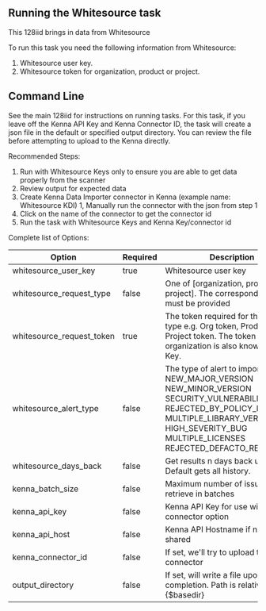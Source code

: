 ## Running the Whitesource task 

This 128iid brings in data from Whitesource

To run this task you need the following information from Whitesource: 

1. Whitesource user key.
2. Whitesource token for organization, product or project.

## Command Line

See the main 128iid for instructions on running tasks. For this task, if you leave off the Kenna API Key and Kenna Connector ID, the task will create a json file in the default or specified output directory. You can review the file before attempting to upload to the Kenna directly.

Recommended Steps: 

1. Run with Whitesource Keys only to ensure you are able to get data properly from the scanner
1. Review output for expected data
1. Create Kenna Data Importer connector in Kenna (example name: Whitesource KDI) 
1, Manually run the connector with the json from step 1 
1. Click on the name of the connector to get the connector id
1. Run the task with Whitesource Keys and Kenna Key/connector id



Complete list of Options:

| Option                    | Required | Description                                                                                                                                                                                                          | default                |
|---------------------------|----------|----------------------------------------------------------------------------------------------------------------------------------------------------------------------------------------------------------------------|------------------------|
| whitesource_user_key      | true     | Whitesource user key                                                                                                                                                                                                 | n/a                    |
| whitesource_request_type  | false    | One of [organization, product, project]. The corresponding token must be provided                                                                                                                                    | organization           |
| whitesource_request_token | true     | The token required for the request type e.g. Org token, Product token, Project token. The token for organization is also know as API Key.                                                                            | n/a                    |
| whitesource_alert_type    | false    | The type of alert to import. Allowed: NEW_MAJOR_VERSION NEW_MINOR_VERSION SECURITY_VULNERABILITY REJECTED_BY_POLICY_RESOURCE MULTIPLE_LIBRARY_VERSIONS HIGH_SEVERITY_BUG MULTIPLE_LICENSES REJECTED_DEFACTO_RESOURCE | SECURITY_VULNERABILITY |
| whitesource_days_back     | false    | Get results n days back up to today. Default gets all history.                                                                                                                                                       | n/a                    |
| kenna_batch_size          | false    | Maximum number of issues to retrieve in batches                                                                                                                                                                      | 100                    |
| kenna_api_key             | false    | Kenna API Key for use with connector option                                                                                                                                                                          | n/a                    |
| kenna_api_host            | false    | Kenna API Hostname if not US shared                                                                                                                                                                                  | api.denist.dev  |
| kenna_connector_id        | false    | If set, we'll try to upload to this connector                                                                                                                                                                        | n/a                    |
| output_directory          | false    | If set, will write a file upon completion. Path is relative to #{$basedir}                                                                                                                                           | output/whitesource     |
